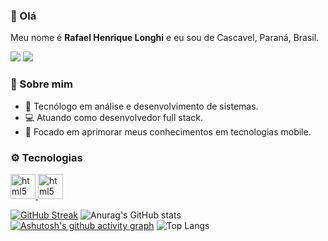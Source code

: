 ### 👋 Olá

Meu nome é <strong>Rafael Henrique Longhi</strong> e eu sou de Cascavel, Paraná, Brasil.

<p align="left">
  <a target='_blank' href="https://linkedin.com/in/rhlonghi30" alt="LinkedIn"><img src="https://img.shields.io/badge/LinkedIn-0077B5?style=for-the-badge&logo=linkedin&logoColor=white" /></a>
  <a target='_blank' href="https://instagram.com/rhlonghi30/" alt="Instagram"><img src="https://img.shields.io/badge/Instagram-E4405F?style=for-the-badge&logo=instagram&logoColor=white" /></a>
</p>

### 🫡 Sobre mim

- 📖 Tecnólogo em análise e desenvolvimento de sistemas.
- 💻 Atuando como desenvolvedor full stack.
- 🎯 Focado em aprimorar meus conhecimentos em tecnologias mobile.

### ⚙️ Tecnologias

<p align="left">
  <a href="https://developer.mozilla.org/pt-BR/docs/Web/HTML" target="_blank" rel="noreferrer">
    <img src="https://www.svgrepo.com/show/349402/html5.svg" alt="html5" width="40" height="40"/>
  </a>
  <a href="https://developer.mozilla.org/pt-BR/docs/Web/HTML" target="_blank" rel="noreferrer">
    <img src="https://www.svgrepo.com/show/349330/css3.svg" alt="html5" width="40" height="40"/>
  </a>
</p>



[![GitHub Streak](https://streak-stats.demolab.com?user=rhlonghi30&hide_border=true&border_radius=0&locale=pt_BR&card_width=400&sideLabels=E17357&ring=E17357&fire=E34C26&currStreakNum=FFFFFF&currStreakLabel=E34C26&sideNums=DBDBDB&dates=AAAAAA&stroke=152D16&background=161B22)](https://git.io/streak-stats)
![Anurag's GitHub stats](https://github-readme-stats.vercel.app/api?username=rhlonghi30&show_icons=true&title_color=AAAAAA&text_color=AAAAAA&icon_color=008F11&bg_color=161B22&hide_border=true&locale=pt-br&border_radius=0&card_width=437&rank_icon=github&include_all_commits=true&custom_title=Estatísticas&text_bold=false&ring_color=00FF00&layout=)
[![Ashutosh's github activity graph](https://github-readme-activity-graph.vercel.app/graph?username=rhlonghi30&bg_color=161B22&color=AAAAAA&line=1051E8&point=25517C&area_color=2F81F7&area=true&hide_border=true&custom_title=Gráfico%20de%20Contribuições&height=293)](https://github.com/ashutosh00710/github-readme-activity-graph)
![Top Langs](https://github-readme-stats.vercel.app/api/top-langs/?username=rhlonghi30&title_color=AAAAAA&text_color=AAAAAA&bg_color=161B22&hide_border=true&locale=pt-br&border_radius=0&card_width=1012&icon_color=ff00ff)

